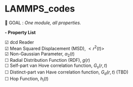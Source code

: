 # LAMMPS_codes

🐸 GOAL : *One module, all properties.*

**- Property List**  
  
☑︎ dcd Reader  
☑︎ Mean Squared Displacement (MSD), $<r^2(t)>$  
☑︎ Non-Gaussian Parameter, $\alpha_2(t)$  
☐ Radial Distribution Function (RDF), $g(r)$  
☐ Self-part van Hove correlation function, $G_s(r,t)$  
☐ Distinct-part van Have correlation function, $G_d(r,t)$ (TBD)  
☐ Hop Function, $h_i(t)$  
